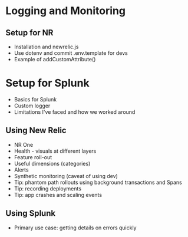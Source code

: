 # Logging and Monitoring


## Setup for NR
* Installation and newrelic.js
* Use dotenv and commit .env.template for devs
* Example of addCustomAttribute()


# Setup for Splunk
* Basics for Splunk
* Custom logger
* Limitations I've faced and how we worked around


## Using New Relic

* NR One
* Health - visuals at different layers
* Feature roll-out
* Useful dimensions (categories)
* Alerts
* Synthetic monitoring (caveat of using dev)
* Tip: phantom path rollouts using background transactions and Spans
* Tip: recording deployments
* Tip: app crashes and scaling events


## Using Splunk

* Primary use case: getting details on errors quickly